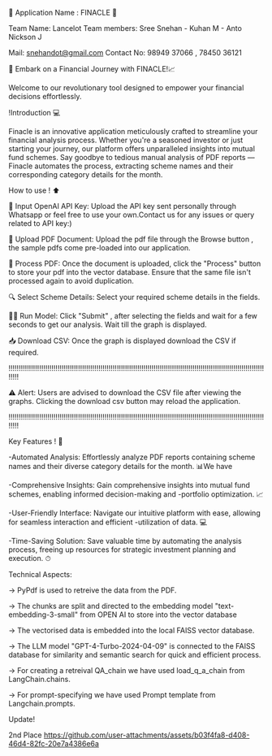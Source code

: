 🌟 Application Name : FINACLE 🌟 

Team Name: Lancelot Team members: Sree Snehan - Kuhan M - Anto Nickson J

Mail: snehandot@gmail.com   Contact No: 98949 37066 , 78450 36121

🚀 Embark on a Financial Journey with FINACLE!📈

Welcome to our revolutionary tool designed to empower your financial decisions effortlessly.

!Introduction 💻

Finacle is an innovative application meticulously crafted to streamline your financial analysis process. Whether you're a seasoned investor or just starting your journey, our platform offers unparalleled insights into mutual fund schemes. Say goodbye to tedious manual analysis of PDF reports — Finacle automates the process, extracting scheme names and their corresponding category details for the month.

How to use ! ⬆

🔑 Input OpenAI API Key: Upload the API key sent personally through Whatsapp or feel free to use your own.Contact us for any issues or query related to API key:)

📄 Upload PDF Document: Upload the pdf file through the Browse button , the sample pdfs come pre-loaded into our application.

🔄 Process PDF: Once the document is uploaded, click the "Process" button to store your pdf into the vector database. Ensure that the same file isn't processed again to avoid duplication.

🔍 Select Scheme Details: Select your required scheme details in the fields.

🏃‍♂ Run Model: Click "Submit" , after selecting the fields and wait for a few seconds to get our analysis. Wait till the graph is displayed.

📥 Download CSV: Once the graph is displayed download the CSV if required.

!!!!!!!!!!!!!!!!!!!!!!!!!!!!!!!!!!!!!!!!!!!!!!!!!!!!!!!!!!!!!!!!!!!!!!!!!!!!!!!!!!!!!!!!!!!!!!!!!!!!!!!!!!!!!!!!!!!!!!!!!!!!!!!!!!

⚠ Alert: Users are advised to download the CSV file after viewing the graphs. Clicking the download csv button may reload the application.

!!!!!!!!!!!!!!!!!!!!!!!!!!!!!!!!!!!!!!!!!!!!!!!!!!!!!!!!!!!!!!!!!!!!!!!!!!!!!!!!!!!!!!!!!!!!!!!!!!!!!!!!!!!!!!!!!!!!!!!!!!!!!!!!!!

Key Features ! 🚀

-Automated Analysis: Effortlessly analyze PDF reports containing scheme names and their diverse category details for the month. 📊We have

-Comprehensive Insights: Gain comprehensive insights into mutual fund schemes, enabling informed decision-making and -portfolio optimization. 📈

-User-Friendly Interface: Navigate our intuitive platform with ease, allowing for seamless interaction and efficient -utilization of data. 💻

-Time-Saving Solution: Save valuable time by automating the analysis process, freeing up resources for strategic investment planning and execution. ⏱

Technical Aspects:

-> PyPdf is used to retreive the data from the PDF.

-> The chunks are split and directed to the embedding model "text-embedding-3-small" from OPEN AI to store into the vector database

-> The vectorised data is embedded into the local FAISS vector database.

-> The LLM model "GPT-4-Turbo-2024-04-09" is connected to the FAISS database for similarity and semantic search for quick and efficient process.

-> For creating a retreival QA_chain we have used load_q_a_chain from LangChain.chains.

-> For prompt-specifying we have used Prompt template from Langchain.prompts.

Update!

2nd Place
https://github.com/user-attachments/assets/b03f4fa8-d408-46d4-82fc-20e7a4386e6a

